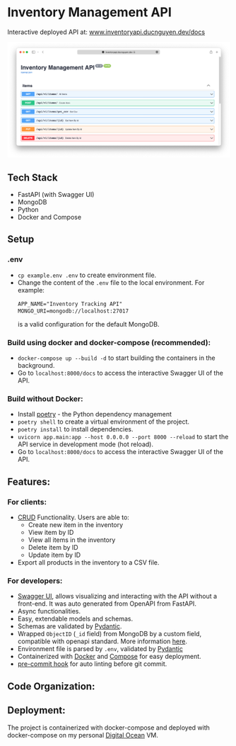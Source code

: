 # Inventory Management API

Interactive deployed API at: www.inventoryapi.ducnguyen.dev/docs

<p align="center">
    <img src="./docs/demo_swaggerUI.png" />
</p>

## Tech Stack
+ FastAPI (with Swagger UI)
+ MongoDB
+ Python
+ Docker and Compose

## Setup

### .env
+ `cp example.env .env` to create environment file.
+ Change the content of the `.env` file to the local environment. For example:
    ```
    APP_NAME="Inventory Tracking API"
    MONGO_URI=mongodb://localhost:27017
    ```
    is a valid configuration for the default MongoDB.

### Build using docker and docker-compose (recommended):

+ `docker-compose up --build -d` to start building the containers in the background.
+ Go to `localhost:8000/docs` to access the interactive Swagger UI of the API.

### Build without Docker:

+ Install [poetry](https://python-poetry.org/) - the Python dependency management
+ `poetry shell` to create a virtual environment of the project.
+ `poetry install` to install dependencies.
+ `uvicorn app.main:app --host 0.0.0.0 --port 8000 --reload` to start the API service in development mode (hot reload).
+ Go to `localhost:8000/docs` to access the interactive Swagger UI of the API.

## Features:

### For clients:
+ [CRUD](https://en.wikipedia.org/wiki/Create,_read,_update_and_delete) Functionality. Users are able to:
  + Create new item in the inventory
  + View item by ID
  + View all items in the inventory
  + Delete item by ID
  + Update item by ID
+ Export all products in the inventory to a CSV file.

### For developers:
+ [Swagger UI](https://swagger.io/tools/swagger-ui), allows visualizing and interacting with the API without a front-end. It was auto generated from OpenAPI from FastAPI.
+ Async functionalities.
+ Easy, extendable models and schemas.
+ Schemas are validated by [Pydantic](https://pydantic-docs.helpmanual.io/).
+ Wrapped `ObjectID` (`_id` field) from MongoDB by a custom field, compatible with openapi standard. More information [here](https://github.com/tiangolo/fastapi/issues/1515).
+ Environment file is parsed by `.env`, validated by [Pydantic](https://pydantic-docs.helpmanual.io/)
+ Containerized with [Docker](https://www.docker.com/) and [Compose](https://docs.docker.com/compose/) for easy deployment.
+ [pre-commit hook](https://pre-commit.com/) for auto linting before git commit.


## Code Organization:


## Deployment:
The project is containerized with docker-compose and deployed with docker-compose on my personal [Digital Ocean](https://www.digitalocean.com/) VM.
